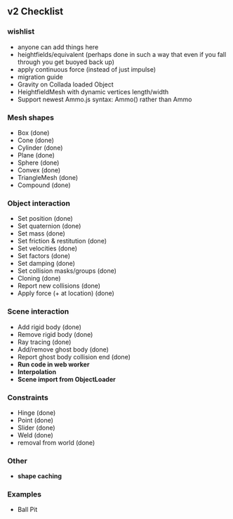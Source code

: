 ## v2 Checklist

### wishlist

- anyone can add things here
- heightfields/equivalent (perhaps done in such a way that even if you fall through you get buoyed back up)
- apply continuous force (instead of just impulse)
- migration guide
- Gravity on Collada loaded Object
- HeightfieldMesh with dynamic vertices length/width
- Support newest Ammo.js syntax: Ammo() rather than Ammo

### Mesh shapes

- Box (done)
- Cone (done)
- Cylinder (done)
- Plane (done)
- Sphere (done)
- Convex (done)
- TriangleMesh (done)
- Compound (done)

### Object interaction

- Set position (done)
- Set quaternion (done)
- Set mass (done)
- Set friction & restitution (done)
- Set velocities (done)
- Set factors (done)
- Set damping (done)
- Set collision masks/groups (done)
- Cloning (done)
- Report new collisions (done)
- Apply force (+ at location) (done)

### Scene interaction

- Add rigid body (done)
- Remove rigid body (done)
- Ray tracing (done)
- Add/remove ghost body (done)
- Report ghost body collision end (done)
- **Run code in web worker**
- **Interpolation**
- **Scene import from ObjectLoader**

### Constraints

- Hinge (done)
- Point (done)
- Slider (done)
- Weld (done)
- removal from world (done)

### Other

- **shape caching**

### Examples

- Ball Pit
